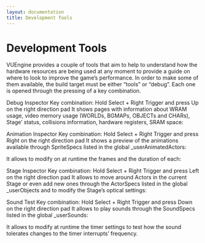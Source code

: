 ```yaml
---
layout: documentation
title: Development Tools
---
```


# Development Tools

VUEngine provides a couple of tools that aim to help to understand how the hardware resources are being used at any moment to provide a guide on where to look to improve the game’s performance.
In order to make some of them available, the build target must be either “tools” or “debug”.
Each one is opened through the pressing of a key combination.

Debug Inspector
Key combination: Hold Select + Right Trigger and press Up on the right direction pad
It shows pages with information about WRAM usage, video memory usage (WORLDs, BGMAPs, OBJECTs and CHARs), Stage’ status, collisions information, hardware registers, SRAM space:








Animation Inspector
Key combination: Hold Select + Right Trigger and press Right on the right direction pad
It shows a preview of the animations available through SpriteSpecs listed in the global _userAnimatedActors:

It allows to modify on at runtime the frames and the duration of each:


Stage Inspector
Key combination: Hold Select + Right Trigger and press Left on the right direction pad
It allows to move around Actors in the current Stage or even add new ones through the ActorSpecs listed in the global _userObjects and to modify the Stage’s optical settings:



Sound Test
Key combination: Hold Select + Right Trigger and press Down on the right direction pad
It allows to play sounds through the SoundSpecs listed in the global _userSounds:


It allows to modify at runtime the timer settings to test how the sound tolerates changes to the timer interrupts’ frequency.
